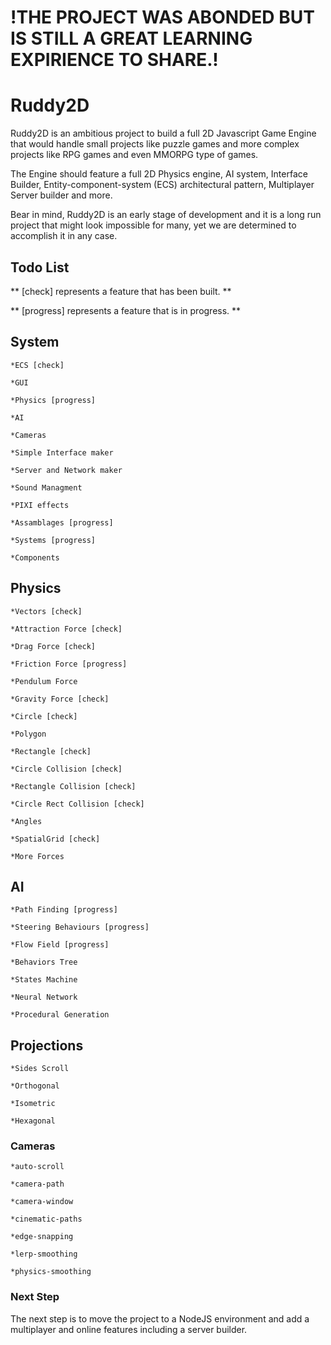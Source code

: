 # !THE PROJECT WAS ABONDED BUT IS STILL A GREAT LEARNING EXPIRIENCE TO SHARE.!

# Ruddy2D

Ruddy2D is an ambitious project to build a full 2D Javascript Game Engine that would handle small projects like puzzle games and more complex projects like RPG games and even MMORPG type of games.

The Engine should feature a full 2D Physics engine, AI system, Interface Builder, Entity-component-system (ECS) architectural pattern, Multiplayer Server builder and more.

Bear in mind, Ruddy2D is an early stage of development and it is a long run project that might look impossible for many, yet we are determined to accomplish it in any case.

## Todo List

** [check] represents a feature that has been built. **

** [progress] represents a feature that is in progress. **

## System

	*ECS [check]
	
	*GUI
	
	*Physics [progress]
	
	*AI
	
	*Cameras
	
	*Simple Interface maker
	
	*Server and Network maker
	
	*Sound Managment
	
	*PIXI effects
	
	*Assamblages [progress]
	
	*Systems [progress]
	
	*Components

## Physics
	*Vectors [check]
	
	*Attraction Force [check]
	
	*Drag Force [check]
	
	*Friction Force [progress]
	
	*Pendulum Force
	
	*Gravity Force [check]
	
	*Circle [check]
	
	*Polygon
	
	*Rectangle [check]
	
	*Circle Collision [check]
	
	*Rectangle Collision [check]
	
	*Circle Rect Collision [check]
	
	*Angles
	
	*SpatialGrid [check]
	
	*More Forces

## AI
	*Path Finding [progress]
	
	*Steering Behaviours [progress]
	
	*Flow Field [progress]
	
	*Behaviors Tree
	
	*States Machine
	
	*Neural Network
	
	*Procedural Generation
	
## Projections
	*Sides Scroll
	
	*Orthogonal
	
	*Isometric
	
	*Hexagonal

### Cameras
	*auto-scroll
	
	*camera-path
	
	*camera-window
	
	*cinematic-paths
	
	*edge-snapping
	
	*lerp-smoothing
	
	*physics-smoothing

### Next Step
The next step is to move the project to a NodeJS environment and add a multiplayer and online features including a server builder.
